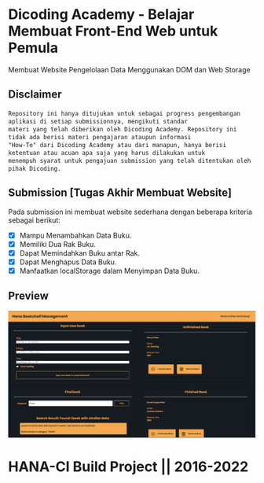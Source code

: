 # Dicoding Academy - Belajar Membuat Front-End Web untuk Pemula

Membuat Website Pengelolaan Data Menggunakan DOM dan Web Storage

## Disclaimer
```
Repository ini hanya ditujukan untuk sebagai progress pengembangan aplikasi di setiap submissionnya, mengikuti standar
materi yang telah diberikan oleh Dicoding Academy. Repository ini tidak ada berisi materi pengajaran ataupun informasi
"How-To" dari Dicoding Academy atau dari manapun, hanya berisi ketentuan atau acuan apa saja yang harus dilakukan untuk
menempuh syarat untuk pengajuan submission yang telah ditentukan oleh pihak Dicoding.
```

## Submission [Tugas Akhir Membuat Website]

Pada submission ini membuat website sederhana dengan beberapa kriteria sebagai berikut:

- [x] Mampu Menambahkan Data Buku.
- [x] Memiliki Dua Rak Buku.
- [x] Dapat Memindahkan Buku antar Rak.
- [x] Dapat Menghapus Data Buku.
- [x] Manfaatkan localStorage dalam Menyimpan Data Buku.

## Preview
<div align="center">
    <img src="https://raw.githubusercontent.com/Nicklas373/DicodingBMFEWUB/master/Snap.png" width="640px">
</div>

# HANA-CI Build Project || 2016-2022
